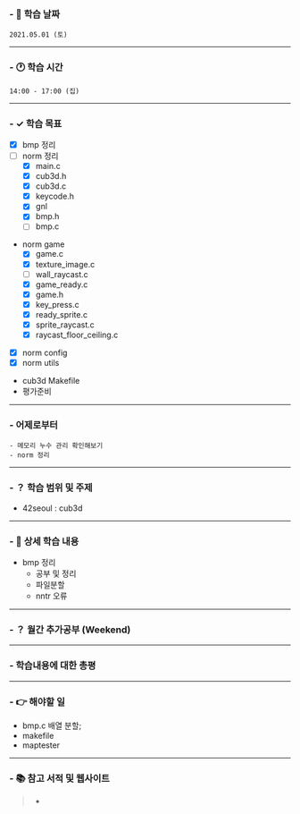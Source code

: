 ### - 📆 학습 날짜
	2021.05.01 (토)
___
### - 🕐 학습 시간
```
14:00 - 17:00 (집)
```
___
### - ✓ 학습 목표
- [x] bmp 정리
- [ ] norm 정리
  - [x] main.c
  - [x] cub3d.h
  - [x] cub3d.c
  - [x] keycode.h
  - [x] gnl
  - [x] bmp.h
  - [ ] bmp.c
- norm game
  - [x] game.c
  - [x] texture_image.c
  - [ ] wall_raycast.c
  - [x] game_ready.c
  - [x] game.h
  - [x] key_press.c
  - [x] ready_sprite.c
  - [x] sprite_raycast.c
  - [x] raycast_floor_ceiling.c
- [x] norm config
- [x] norm utils
- cub3d Makefile
- 평가준비
___
### - 어제로부터
```
- 메모리 누수 관리 확인해보기
- norm 정리
```
___
### - ？ 학습 범위 및 주제
- 42seoul : cub3d
___
### - 📝 상세 학습 내용
- bmp 정리
  -  공부 및 정리
  -  파일분할
  -  nntr 오류
___
### - ？ 월간 추가공부 (Weekend)

___
### - 학습내용에 대한 총평

___
### - 👉 해야할 일
- bmp.c 배열 분할;
- makefile
- maptester
___
### - 📚 참고 서적 및 웹사이트
> - 